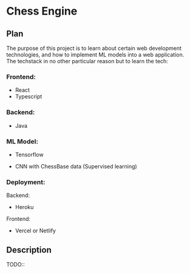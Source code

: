 # Chess Engine  
## Plan  
The purpose of this project is to learn about certain web development technologies, and how to implement ML models into a web application.  
The techstack in no other particular reason but to learn the tech:  
### Frontend:  
* React  
* Typescript  
### Backend:  
* Java  
### ML Model:  
* Tensorflow   
 - CNN with ChessBase data (Supervised learning)  
### Deployment:  
Backend:  
* Heroku  
  
Frontend:   
* Vercel or Netlify   
  
## Description  
TODO:: 
